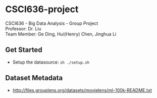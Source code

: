 # CSCI636-project
CSCI636 - Big Data Analysis - Group Project<br>
Professor: Dr. Liu<br>
Team Member: Ge Ding, Hui(Henry) Chen, Jinghua Li

## Get Started
* Setup the datasource: ``` sh ./setup.sh ```

## Dataset Metadata
* http://files.grouplens.org/datasets/movielens/ml-100k-README.txt
